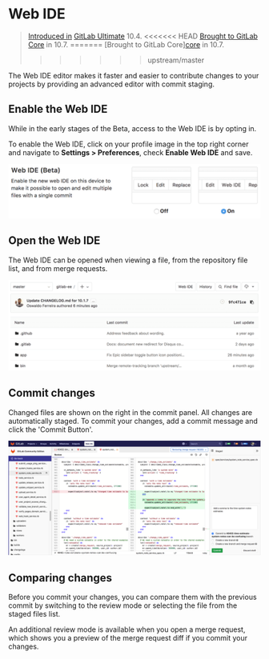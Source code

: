 # Web IDE

> [Introduced in](https://gitlab.com/gitlab-org/gitlab-ee/issues/4539) [GitLab Ultimate][ee] 10.4.
<<<<<<< HEAD
> [Brought to GitLab Core](https://gitlab.com/gitlab-org/gitlab-ce/issues/44157) in 10.7.
=======
> [Brought to GitLab Core][core](https://gitlab.com/gitlab-org/gitlab-ce/issues/44157) in 10.7.
>>>>>>> upstream/master

The Web IDE editor makes it faster and easier to contribute changes to your
projects by providing an advanced editor with commit staging.

## Enable the Web IDE

While in the early stages of the Beta, access to the Web IDE is by opting in.

To enable the Web IDE, click on your profile image in the top right corner and
navigate to **Settings > Preferences**, check **Enable Web IDE** and save.

![Enable Web IDE](img/enable_web_ide.png)

## Open the Web IDE

The Web IDE can be opened when viewing a file, from the repository file list,
and from merge requests.

![Open Web IDE](img/open_web_ide.png)

## Commit changes

Changed files are shown on the right in the commit panel. All changes are
automatically staged. To commit your changes, add a commit message and click
the 'Commit Button'.

![Commit changes](img/commit_changes.png)

## Comparing changes

Before you commit your changes, you can compare them with the previous commit
by switching to the review mode or selecting the file from the staged files
list.

An additional review mode is available when you open a merge request, which
shows you a preview of the merge request diff if you commit your changes.

[ee]: https://about.gitlab.com/pricing/
